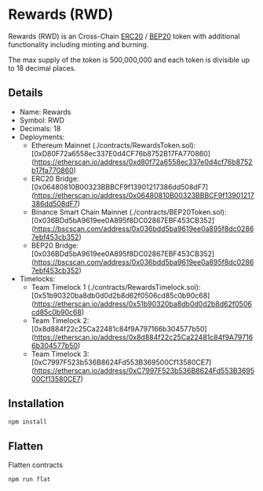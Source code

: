 # Rewards (RWD)

Rewards (RWD) is an Cross-Chain [ERC20](https://github.com/ethereum/EIPs/blob/master/EIPS/eip-20.md) / [BEP20](https://github.com/binance-chain/BEPs/blob/master/BEP20.md) token with additional functionality including minting and burning.

The max supply of the token is 500,000,000 and each token is divisible up to 18 decimal places.

## Details

- Name: Rewards
- Symbol: RWD
- Decimals: 18
- Deployments:
  - Ethereum Mainnet (./contracts/RewardsToken.sol): [0xD80F72a6558ec337E0d4CF76b8752B17FA770860] (https://etherscan.io/address/0xd80f72a6558ec337e0d4cf76b8752b17fa770860)
  - ERC20 Bridge: [0x06480810B00323BBBCF9f13901217386dd508dF7] (https://etherscan.io/address/0x06480810B00323BBBCF9f13901217386dd508dF7)
  - Binance Smart Chain Mainnet (./contracts/BEP20Token.sol): [0x036BDd5bA9619ee0A895f8DC02867EBF453CB352] (https://bscscan.com/address/0x036bdd5ba9619ee0a895f8dc02867ebf453cb352)
  - BEP20 Bridge: [0x036BDd5bA9619ee0A895f8DC02867EBF453CB352] (https://bscscan.com/address/0x036bdd5ba9619ee0a895f8dc02867ebf453cb352)
- Timelocks:
  - Team Timelock 1 (./contracts/RewardsTimelock.sol): [0x51b90320ba8db0d0d2b8d62f0506cd85c0b90c68] (https://etherscan.io/address/0x51b90320ba8db0d0d2b8d62f0506cd85c0b90c68)
  - Team Timelock 2: [0x8d884f22c25Ca22481c84f9A797166b304577b50] (https://etherscan.io/address/0x8d884f22c25Ca22481c84f9A797166b304577b50)
  - Team Timelock 3: [0xC7997F523b536B8624Fd553B369500Cf13580CE7] (https://etherscan.io/address/0xC7997F523b536B8624Fd553B369500Cf13580CE7)

## Installation

```bash
npm install
```

## Flatten

Flatten contracts

```bash
npm run flat
```